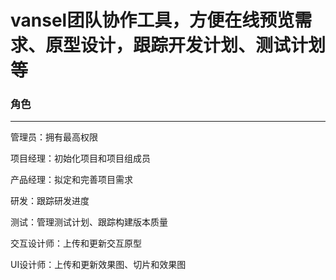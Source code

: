 # vansel团队协作工具，方便在线预览需求、原型设计，跟踪开发计划、测试计划等

### 角色
--------------
管理员：拥有最高权限

项目经理：初始化项目和项目组成员

产品经理：拟定和完善项目需求

研发：跟踪研发进度

测试：管理测试计划、跟踪构建版本质量

交互设计师：上传和更新交互原型

UI设计师：上传和更新效果图、切片和效果图
